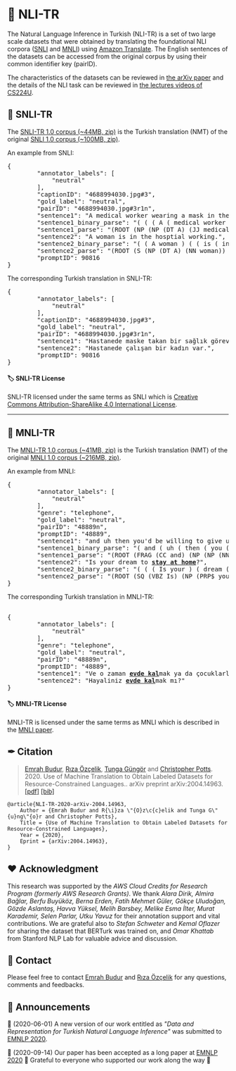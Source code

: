 # 📜 NLI-TR
The Natural Language Inference in Turkish (NLI-TR) is a set of two large scale datasets that were obtained by translating the foundational NLI corpora ([SNLI](https://nlp.stanford.edu/projects/snli/ "The Stanford Natural Language Inference (SNLI) Corpus") and [MNLI](https://www.nyu.edu/projects/bowman/multinli/ "The Multi-Genre NLI Corpus")) using [Amazon Translate](https://aws.amazon.com/tr/translate/ "Amazon Translate NMT service").  The English sentences of the datasets can be accessed from the original corpus by using their common identifier key (pairID).

The characteristics of the datasets can be reviewed in [the arXiv paper](https://arxiv.org/abs/2004.14963) and the details of the NLI task can be reviewed in [the lectures videos of CS224U](https://www.youtube.com/watch?v=M_VPUF9ResU&list=PLoROMvodv4rObpMCir6rNNUlFAn56Js20&index=8 "Lectures – NLI | Stanford CS224U: Natural Language Understanding | Spring 2019").  

## 📜 SNLI-TR
The [SNLI-TR 1.0 corpus (~44MB, zip)](https://tabilab.cmpe.boun.edu.tr/datasets/nli_datasets/snli_tr_1.0.zip "The Turkish Translation of The Stanford Natural Language Inference (SNLI) Corpus") is the Turkish translation (NMT) of the original [SNLI 1.0 corpus (~100MB, zip)](https://nlp.stanford.edu/projects/snli/snli_1.0.zip "The Stanford Natural Language Inference (SNLI) Corpus").  

An example from SNLI:
<pre>
{
        "annotator_labels": [
            "neutral"
        ],
        "captionID": "4688994030.jpg#3",
        "gold_label": "neutral",
        "pairID": "4688994030.jpg#3r1n",
        "sentence1": "A medical worker wearing a mask in the hospital.",
        "sentence1_binary_parse": "( ( ( A ( medical worker ) ) ( wearing ( ( a mask ) ( in ( the hospital ) ) ) ) ) . )",
        "sentence1_parse": "(ROOT (NP (NP (DT A) (JJ medical) (NN worker)) (VP (VBG wearing) (NP (NP (DT a) (NN mask)) (PP (IN in) (NP (DT the) (NN hospital))))) (. .)))",
        "sentence2": "A woman is in the hosptial working.",
        "sentence2_binary_parse": "( ( A woman ) ( ( is ( in ( the ( hosptial working ) ) ) ) . ) )",
        "sentence2_parse": "(ROOT (S (NP (DT A) (NN woman)) (VP (VBZ is) (PP (IN in) (NP (DT the) (JJ hosptial) (NN working)))) (. .)))",
        "promptID": 90816
}
</pre>

The corresponding Turkish translation in SNLI-TR:
<pre>
{
        "annotator_labels": [
            "neutral"
        ],
        "captionID": "4688994030.jpg#3",
        "gold_label": "neutral",
        "pairID": "4688994030.jpg#3r1n",
        "sentence1": "Hastanede maske takan bir sağlık görevlisi.",
        "sentence2": "Hastanede çalışan bir kadın var.",
        "promptID": 90816
}
</pre>
 
 #### 🏷 SNLI-TR License
 
SNLI-TR licensed under the same terms as SNLI which is [Creative Commons Attribution-ShareAlike 4.0 International License](http://creativecommons.org/licenses/by-sa/4.0/ "Creative Commons Attribution-ShareAlike 4.0 International License").

***

## 📜 MNLI-TR
The [MNLI-TR 1.0 corpus (~41MB, zip)](https://tabilab.cmpe.boun.edu.tr/datasets/nli_datasets/multinli_tr_1.0.zip "The Turkish Translation of The Multi-Genre NLI Corpus") is the Turkish translation (NMT) of the original [MNLI 1.0 corpus (~216MB, zip)](https://www.nyu.edu/projects/bowman/multinli/multinli_1.0.zip "The Multi-Genre NLI Corpus").   

An example from MNLI:

<pre>
{
        "annotator_labels": [
            "neutral"
        ],
        "genre": "telephone",
        "gold_label": "neutral",
        "pairID": "48889n",
        "promptID": "48889",
        "sentence1": "and uh then you'd be willing to give up your job to <ins><b>stay home</b></ins> and with or stay with the children",
        "sentence1_binary_parse": "( and ( uh ( then ( you ( 'd ( be ( willing ( to ( ( give up ) ( your ( job ( to ( ( ( stay ( ( home and ) with ) ) or ) ( stay ( with ( the children ) ) ) ) ) ) ) ) ) ) ) ) ) ) ) )",
        "sentence1_parse": "(ROOT (FRAG (CC and) (NP (NP (NNP uh)) (SBAR (S (ADVP (RB then)) (NP (PRP you)) (VP (MD 'd) (VP (VB be) (ADJP (JJ willing) (S (VP (TO to) (VP (VB give) (PRT (RP up)) (NP (PRP$ your) (NN job) (S (VP (TO to) (VP (VP (VB stay) (UCP (ADVP (RB home)) (CC and) (PP (IN with)))) (CC or) (VP (VB stay) (PP (IN with) (NP (DT the) (NNS children)))))))))))))))))))",
        "sentence2": "Is your dream to <ins><b>stay at home</b></ins>?",
        "sentence2_binary_parse": "( ( ( Is your ) ( dream ( to ( stay ( at home ) ) ) ) ) ? )",
        "sentence2_parse": "(ROOT (SQ (VBZ Is) (NP (PRP$ your)) (NP (NP (NN dream)) (S (VP (TO to) (VP (VB stay) (PP (IN at) (NP (NN home))))))) (. ?)))"
}
</pre>

The corresponding Turkish translation in MNLI-TR:
<pre>

{
        "annotator_labels": [
            "neutral"
        ],
        "genre": "telephone",
        "gold_label": "neutral",
        "pairID": "48889n",
        "promptID": "48889",
        "sentence1": "Ve o zaman <ins><b>evde kal</b></ins>mak ya da çocuklarla kalmak için işinden vazgeçersin.",
        "sentence2": "Hayaliniz <ins><b>evde kal</b></ins>mak mı?"
}
</pre>

 #### 🏷 MNLI-TR License
 
MNLI-TR is licensed under the same terms as MNLI which is described in the [MNLI paper](https://www.nyu.edu/projects/bowman/multinli/paper.pdf).
 
## ✒ Citation 

>[Emrah Budur](https://scholar.google.com/citations?user=zSNd03UAAAAJ), [Rıza Özçelik](https://www.cmpe.boun.edu.tr/~riza.ozcelik), [Tunga Güngör](https://www.cmpe.boun.edu.tr/~gungort/)  and [Christopher Potts](https://web.stanford.edu/~cgpotts). 2020. 
Use of Machine Translation to Obtain Labeled Datasets for Resource-Constrained Languages.. arXiv preprint arXiv:2004.14963. [[pdf]](https://arxiv.org/abs/2004.14963) [[bib]](https://tabilab.cmpe.boun.edu.tr/datasets/nli_datasets/nli-tr.bib)

```
@article{NLI-TR-2020-arXiv-2004.14963,
    Author = {Emrah Budur and R{\i}za \"{O}z\c{c}elik and Tunga G\"{u}ng\"{o}r and Christopher Potts},
    Title = {Use of Machine Translation to Obtain Labeled Datasets for Resource-Constrained Languages},
    Year = {2020},
    Eprint = {arXiv:2004.14963},
}
```

## ❤ Acknowledgment 

This research was supported by the _AWS Cloud Credits for Research Program (formerly AWS Research Grants)_. We thank _Alara Dirik, Almira Bağlar, Berfu Buyüköz, Berna Erden, Fatih Mehmet Güler, Gökçe Uludoğan, Gözde Aslantaş, Havva Yüksel, Melih Barsbey, Melike Esma İlter, Murat Karademir, Selen Parlar, Utku Yavuz_ for 
their annotation support and vital contributions. We are grateful also to _Stefan Schweter_ and _Kemal Oflazer_ for sharing the dataset that BERTurk was trained on, and _Omar Khattab_ from Stanford NLP Lab for valuable advice and discussion.

## 📧 Contact 

Please feel free to contact [Emrah Budur](mailto:emrah.budur@boun.edu.tr) and 
[Rıza Özçelik](mailto:riza.ozcelik@boun.edu.tr) for any questions, comments and feedbacks.

## 📢 Announcements

🎯 (2020-06-01) A new version of our work entitled as _"Data and Representation for Turkish Natural Language Inference"_ was submitted to [EMNLP 2020](https://2020.emnlp.org). 

🐣 (2020-09-14) Our paper has been accepted as a long paper at [EMNLP 2020](https://2020.emnlp.org) 🙂 Grateful to everyone who supported our work along the way 🤗 
